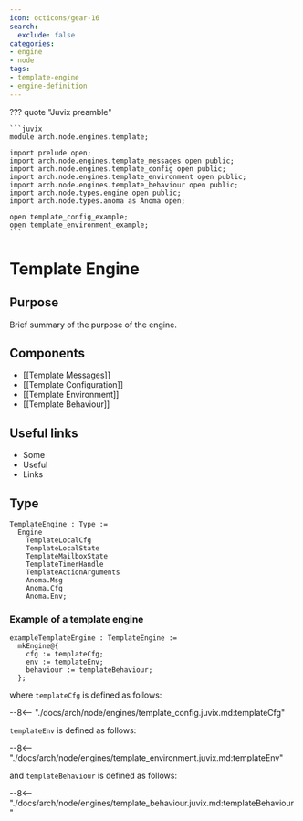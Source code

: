```yaml
---
icon: octicons/gear-16
search:
  exclude: false
categories:
- engine
- node
tags:
- template-engine
- engine-definition
---
```


??? quote "Juvix preamble"

    ```juvix
    module arch.node.engines.template;

    import prelude open;
    import arch.node.engines.template_messages open public;
    import arch.node.engines.template_config open public;
    import arch.node.engines.template_environment open public;
    import arch.node.engines.template_behaviour open public;
    import arch.node.types.engine open public;
    import arch.node.types.anoma as Anoma open;

    open template_config_example;
    open template_environment_example;
    ```

# Template Engine

## Purpose

Brief summary of the purpose of the engine.

## Components

- [[Template Messages]]
- [[Template Configuration]]
- [[Template Environment]]
- [[Template Behaviour]]

## Useful links

- Some
- Useful
- Links

## Type

<!-- --8<-- [start:TemplateEngine] -->
```juvix
TemplateEngine : Type :=
  Engine
    TemplateLocalCfg
    TemplateLocalState
    TemplateMailboxState
    TemplateTimerHandle
    TemplateActionArguments
    Anoma.Msg
    Anoma.Cfg
    Anoma.Env;
```
<!-- --8<-- [end:TemplateEngine] -->

### Example of a template engine

<!-- --8<-- [start:exampleTemplateEngine] -->
```juvix
exampleTemplateEngine : TemplateEngine :=
  mkEngine@{
    cfg := templateCfg;
    env := templateEnv;
    behaviour := templateBehaviour;
  };
```
<!-- --8<-- [end:exampleTemplateEngine] -->

where `templateCfg` is defined as follows:

--8<-- "./docs/arch/node/engines/template_config.juvix.md:templateCfg"

`templateEnv` is defined as follows:

--8<-- "./docs/arch/node/engines/template_environment.juvix.md:templateEnv"

and `templateBehaviour` is defined as follows:

--8<-- "./docs/arch/node/engines/template_behaviour.juvix.md:templateBehaviour"
